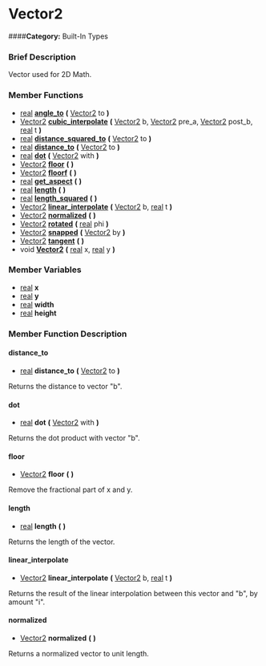 #  Vector2  
####**Category:** Built-In Types

###  Brief Description  
Vector used for 2D Math.

###  Member Functions 
  * [real](class_real)  **[angle&#95;to](#angle_to)**  **(** [Vector2](class_vector2) to  **)**
  * [Vector2](class_vector2)  **[cubic&#95;interpolate](#cubic_interpolate)**  **(** [Vector2](class_vector2) b, [Vector2](class_vector2) pre_a, [Vector2](class_vector2) post_b, [real](class_real) t  **)**
  * [real](class_real)  **[distance&#95;squared&#95;to](#distance_squared_to)**  **(** [Vector2](class_vector2) to  **)**
  * [real](class_real)  **[distance&#95;to](#distance_to)**  **(** [Vector2](class_vector2) to  **)**
  * [real](class_real)  **[dot](#dot)**  **(** [Vector2](class_vector2) with  **)**
  * [Vector2](class_vector2)  **[floor](#floor)**  **(** **)**
  * [Vector2](class_vector2)  **[floorf](#floorf)**  **(** **)**
  * [real](class_real)  **[get&#95;aspect](#get_aspect)**  **(** **)**
  * [real](class_real)  **[length](#length)**  **(** **)**
  * [real](class_real)  **[length&#95;squared](#length_squared)**  **(** **)**
  * [Vector2](class_vector2)  **[linear&#95;interpolate](#linear_interpolate)**  **(** [Vector2](class_vector2) b, [real](class_real) t  **)**
  * [Vector2](class_vector2)  **[normalized](#normalized)**  **(** **)**
  * [Vector2](class_vector2)  **[rotated](#rotated)**  **(** [real](class_real) phi  **)**
  * [Vector2](class_vector2)  **[snapped](#snapped)**  **(** [Vector2](class_vector2) by  **)**
  * [Vector2](class_vector2)  **[tangent](#tangent)**  **(** **)**
  * void  **[Vector2](#Vector2)**  **(** [real](class_real) x, [real](class_real) y  **)**

###  Member Variables  
  * [real](class_real) **x**
  * [real](class_real) **y**
  * [real](class_real) **width**
  * [real](class_real) **height**

###  Member Function Description  

#### <a name="distance_to">distance_to</a>
  * [real](class_real)  **distance&#95;to**  **(** [Vector2](class_vector2) to  **)**

Returns the distance to vector "b".

#### <a name="dot">dot</a>
  * [real](class_real)  **dot**  **(** [Vector2](class_vector2) with  **)**

Returns the dot product with vector "b".

#### <a name="floor">floor</a>
  * [Vector2](class_vector2)  **floor**  **(** **)**

Remove the fractional part of x and y.

#### <a name="length">length</a>
  * [real](class_real)  **length**  **(** **)**

Returns the length of the vector.

#### <a name="linear_interpolate">linear_interpolate</a>
  * [Vector2](class_vector2)  **linear&#95;interpolate**  **(** [Vector2](class_vector2) b, [real](class_real) t  **)**

Returns the result of the linear interpolation between this vector and "b", by amount "i".

#### <a name="normalized">normalized</a>
  * [Vector2](class_vector2)  **normalized**  **(** **)**

Returns a normalized vector to unit length.
